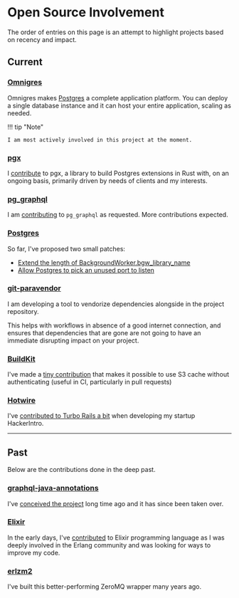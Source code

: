 # Open Source Involvement

The order of entries on this page is an attempt to highlight projects based on recency and impact.

## __Current__

### [Omnigres](https://github.com/omnigres/omnigres)

Omnigres makes [Postgres](/postgres) a complete application platform. You can deploy a
single database instance and it can host your entire application, scaling as
needed.

!!! tip "Note"

    I am most actively involved in this project at the moment.

### [pgx](https://github.com/tcdi/pgx)

I [contribute](https://github.com/tcdi/pgx/commits?author=yrashk) to pgx, a library to build Postgres extensions in Rust with, on an
ongoing basis, primarily driven by needs of clients and my interests.

### [pg_graphql](https://github.com/supabase/pg_graphql)

I am [contributing](https://github.com/supabase/pg_graphql/commits?author=yrashk) to `pg_graphql` as requested. More contributions
expected.

### [Postgres](https://postgresql.org/)

So far, I've proposed two small patches:

* [Extend the length of BackgroundWorker.bgw_library_name](https://www.postgresql.org/message-id/CA%2BRLCQyjFV5Y8tG5QgUb6gjteL4S3p%2B1gcyqWTqigyM93WZ9Pg%40mail.gmail.com "Not yet merged")
* [Allow Postgres to pick an unused port to listen](https://www.postgresql.org/message-id/CA%2BRLCQwJBGAnBo7OZ6QxqJjEn6w%3DMju9GrHQmwFxX_io%2B4Cwhw%40mail.gmail.com "Not yet merged")

### [git-paravendor](https://github.com/yrashk/git-paravendor)

I am developing a tool to vendorize dependencies alongside in the project repository.

This helps with workflows in absence of a good internet connection, and ensures
that dependencies that are gone are not going to have an immediate disrupting
impact on your project.

### [BuildKit](https://github.com/moby/buildkit)

I've made a [tiny contribution](https://github.com/moby/buildkit/pull/3692) that makes it possible to use S3 cache without
authenticating (useful in CI, particularly in pull requests)

### [Hotwire](https://hotwired.dev/)

I've [contributed to Turbo Rails a bit](https://github.com/hotwired/turbo-rails/commits?author=yrashk) when developing my startup HackerIntro.

---

## __Past__

Below are the contributions done in the deep past.

### [graphql-java-annotations](https://github.com/Enigmatis/graphql-java-annotations)

I've [conceived the project](https://github.com/Enigmatis/graphql-java-annotations/commits?author=yrashk) long time ago and it has since been taken over.

### [Elixir](https://elixir-lang.org)

In the early days, I've [contributed](https://github.com/elixir-lang/elixir/commits?author=yrashk) to Elixir programming language as I was deeply involved in the Erlang community
and was looking for ways to improve my code.

### [erlzm2](https://github.com/zeromq/erlzmq2)

I've built this better-performing ZeroMQ wrapper many years ago.
